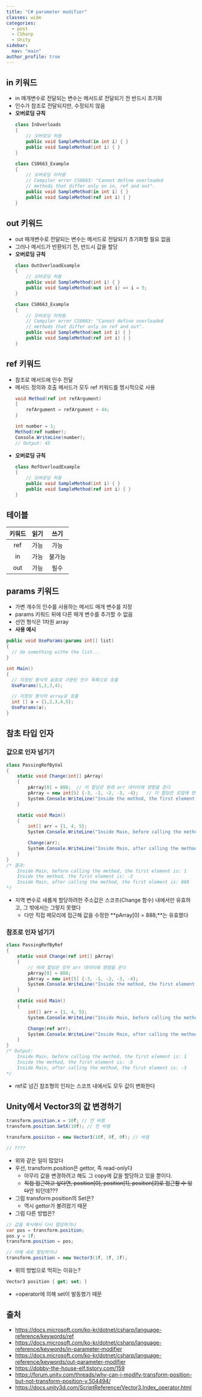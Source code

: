```yaml
---
title: "C# parameter modifier"
classes: wide
categories: 
  - post
  - CSharp
  - Unity
sidebar:
  nav: "main"
author_profile: true
---
```

   

## in 키워드
* in 매개변수로 전달되는 변수는 메서드로 전달되기 전 반드시 초기화
* 인수가 참조로 전달되지만, 수정되지 않음
* **오버로딩 규칙**
  ```csharp
  class InOverloads
  {
      // 오버로딩 허용
      public void SampleMethod(in int i) { }
      public void SampleMethod(int i) { }
  }

  class CS0663_Example
  {
      // 오버로딩 미허용
      // Compiler error CS0663: "Cannot define overloaded
      // methods that differ only on in, ref and out".
      public void SampleMethod(in int i) { }
      public void SampleMethod(ref int i) { }
  }
  ```

## out 키워드
* out 매개변수로 전달되는 변수는 메서드로 전달되기 초기화할 필요 없음
* 그러나 메서드가 반환되기 전, 반드시 값을 할당
* **오버로딩 규칙**
  ```csharp
  class OutOverloadExample
  {
      // 오버로딩 허용
      public void SampleMethod(int i) { }
      public void SampleMethod(out int i) => i = 5;
  }

  class CS0663_Example
  {
      // 오버로딩 미허용
      // Compiler error CS0663: "Cannot define overloaded
      // methods that differ only on ref and out".
      public void SampleMethod(out int i) { }
      public void SampleMethod(ref int i) { }
  }
  ```

## ref 키워드  
* 참조로 메서드에 인수 전달
* 메서드 정의와 호출 메서드가 모두 ref 키워드를 명시적으로 사용
  ```csharp
  void Method(ref int refArgument)
  {
      refArgument = refArgument + 44;
  }

  int number = 1;
  Method(ref number);
  Console.WriteLine(number);
  // Output: 45
  ```
* **오버로딩 규칙**
  ```csharp
  class RefOverloadExample
  {
      // 오버로딩 허용
      public void SampleMethod(int i) { }
      public void SampleMethod(ref int i) { }
  }
  ```

## 테이블

|키워드|읽기|쓰기|
|:---:|:---:|:---:|
|ref|가능|가능|
|in|가능|불가능|
|out|가능|필수|

## params 키워드
* 가변 개수의 인수를 사용하는 메서드 매개 변수를 지정
* params 키워드 뒤에 다른 매개 변수를 추가할 수 없음
* 선언 형식은 1차원 array
* **사용 예시**

```csharp
public void UseParams(params int[] list) 
{
  // do something withe the list...
}

int Main()
{
  // 지정된 형식의 쉼표로 구분된 인수 목록으로 호출
  UseParams(1,2,3,4);

  // 지정된 형식의 array로 호출
  int [] a = {1,2,3,4,5};
  UseParams(a);
}
```

## 참초 타입 인자
### 값으로 인자 넘기기

```csharp
class PassingRefByVal
{
    static void Change(int[] pArray)
    {
        pArray[0] = 888;  // 이 할당은 원래 arr 데이터에 영향을 준다
        pArray = new int[5] {-3, -1, -2, -3, -4};   // 이 할당은 로컬에 한정된다
        System.Console.WriteLine("Inside the method, the first element is: {0}", pArray[0]);
    }

    static void Main()
    {
        int[] arr = {1, 4, 5};
        System.Console.WriteLine("Inside Main, before calling the method, the first element is: {0}", arr [0]);

        Change(arr);
        System.Console.WriteLine("Inside Main, after calling the method, the first element is: {0}", arr [0]);
    }
}
/* 결과:
    Inside Main, before calling the method, the first element is: 1
    Inside the method, the first element is: -3
    Inside Main, after calling the method, the first element is: 888
*/
```

* 지역 변수로 새롭게 할당하려한 주소값은 스코프(Change 함수) 내에서만 유효하고, 그 밖에서는 그렇지 못했다
  * 다만 직접 메모리에 접근해 값을 수정한 **pArray[0] = 888;**는 유효했다

### 참조로 인자 넘기기

```csharp
class PassingRefByRef
{
    static void Change(ref int[] pArray)
    {
        // 아래 할당은 모두 arr 데이터에 영향을 준다
        pArray[0] = 888;
        pArray = new int[5] {-3, -1, -2, -3, -4};
        System.Console.WriteLine("Inside the method, the first element is: {0}", pArray[0]);
    }

    static void Main()
    {
        int[] arr = {1, 4, 5};
        System.Console.WriteLine("Inside Main, before calling the method, the first element is: {0}", arr[0]);

        Change(ref arr);
        System.Console.WriteLine("Inside Main, after calling the method, the first element is: {0}", arr[0]);
    }
}
/* Output:
    Inside Main, before calling the method, the first element is: 1
    Inside the method, the first element is: -3
    Inside Main, after calling the method, the first element is: -3
*/
```

* ref로 넘긴 참조형의 인자는 스코프 내에서도 모두 값이 변화한다

## Unity에서 Vector3의 값 변경하기

```csharp
transform.position.x = 10f; // 안 바뀜
transform.position.SetX(10f); // 안 바뀜

transform.posiiton = new Vector3(10f, 0f, 0f); // 바뀜

// ????
```

* 위와 같은 일이 많았다
* 우선, transform.position은 gettor, 즉 read-only다
  * 아무리 값을 변경하려고 해도 그 copy에 값을 할당하고 있을 뿐이다.
  * ~~직접 접근하고 싶다면, position[0], position[1], position[2]로 접근할 수 있다~~안 되던데???
* 그럼 transform.position의 Set은?
  * 역시 gettor가 불려왔기 때문
* 그럼 다른 방법은?

```csharp
// 값을 복사해서 다시 할당하거나
var pos = transform.position;
pos.y = 1f;
transform.position = pos;

// 아예 새로 할당하거나
transform.position = new Vector3(1f, 1f, 1f);
```

* 위의 방법으로 먹히는 이유는?

```csharp
Vector3 position { get; set; }
```

* =operator에 의해 set이 발동했기 때문

## 출처
* <https://docs.microsoft.com/ko-kr/dotnet/csharp/language-reference/keywords/ref>
* <https://docs.microsoft.com/ko-kr/dotnet/csharp/language-reference/keywords/in-parameter-modifier>
* <https://docs.microsoft.com/ko-kr/dotnet/csharp/language-reference/keywords/out-parameter-modifier>
* <https://dobby-the-house-elf.tistory.com/159>
* <https://forum.unity.com/threads/why-can-i-modify-transform-position-but-not-transform-position-y.504494/>
* <https://docs.unity3d.com/ScriptReference/Vector3.Index_operator.html>
